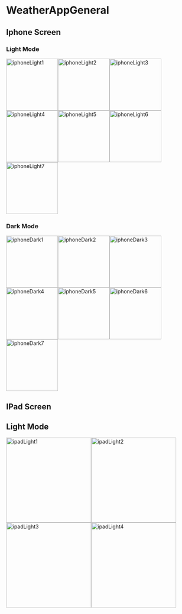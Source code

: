 # WeatherAppGeneral
## Iphone Screen

### Light Mode
<img width="140" alt="iphoneLight1" src="https://user-images.githubusercontent.com/47946453/125917349-79e36049-14a2-434c-a2f3-104922ca772b.png"><img width="140" alt="iphoneLight2" src="https://user-images.githubusercontent.com/47946453/125917489-5756f4a8-ecc1-448e-b29c-ba3f0da88870.png"><img width="140" alt="iphoneLight3" src="https://user-images.githubusercontent.com/47946453/125917497-61276818-cc1d-45bc-aebe-57432c44204e.png"><img width="140" alt="iphoneLight4" src="https://user-images.githubusercontent.com/47946453/125917503-402d7bc6-07d8-4dae-a286-10ef1843ca2c.png"><img width="140" alt="iphoneLight5" src="https://user-images.githubusercontent.com/47946453/125917509-33646878-1fd2-4910-abe9-d0c959c8f941.png"><img width="140" alt="iphoneLight6" src="https://user-images.githubusercontent.com/47946453/125917511-cd3c8edd-f923-47d2-91ce-fd3b6325d795.png"><img width="140" alt="iphoneLight7" src="https://user-images.githubusercontent.com/47946453/125918600-08eac61e-1fd5-4146-98a6-f34b94e945d0.png">

### Dark Mode
<img width="140" alt="iphoneDark1" src="https://user-images.githubusercontent.com/47946453/125923173-8183c152-6814-410a-9d6a-e3dee54e6e06.png"><img width="140" alt="iphoneDark2" src="https://user-images.githubusercontent.com/47946453/125923180-ff04f27e-761d-445b-ac2e-3fbd2debab79.png"><img width="140" alt="iphoneDark3" src="https://user-images.githubusercontent.com/47946453/125923182-da48ee00-0704-4b04-bb51-0384a5337538.png"><img width="140" alt="iphoneDark4" src="https://user-images.githubusercontent.com/47946453/125923186-a94b6f91-ac7f-411a-b82e-fef73925b8e1.png"><img width="140" alt="iphoneDark5" src="https://user-images.githubusercontent.com/47946453/125923190-a8363800-a313-4bc9-940d-1edc4d81a41e.png"><img width="140" alt="iphoneDark6" src="https://user-images.githubusercontent.com/47946453/125923193-a3b59cf6-9746-4672-a598-fcda7605a6f3.png"><img width="140" alt="iphoneDark7" src="https://user-images.githubusercontent.com/47946453/125923195-70b5c107-4fdd-4eb9-a1f0-c2ae333cce11.png">


## IPad Screen

## Light Mode

<img width="230" alt="ipadLight1" src="https://user-images.githubusercontent.com/47946453/125924063-3189fa1b-3c20-4632-acdf-3285ea589526.png"><img width="230" alt="ipadLight2" src="https://user-images.githubusercontent.com/47946453/125924069-44563e40-3433-46fb-a0c3-e61a81c9960a.png"><img width="230" alt="ipadLight3" src="https://user-images.githubusercontent.com/47946453/125924075-8ebb4e1b-af19-4a12-83d6-24e5c8b6e37f.png"><img width="230" alt="ipadLight4" src="https://user-images.githubusercontent.com/47946453/125924078-4f35eafe-9463-47ee-b5b4-5da9e526c776.png">
